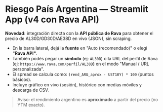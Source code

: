 # Riesgo País Argentina — Streamlit App (v4 con Rava API)

**Novedad:** integración directa con la **API pública de Rava** para obtener el precio de AL30D/GD30D/AE38D en vivo (JSON), sin scraping.
- En la barra lateral, dejá la **fuente** en "Auto (recomendado)" o elegí **"Rava API"**.
- También podés pegar un **símbolo** (ej: `AL30D`) o la URL del perfil de Rava (ej: `https://www.rava.com/perfil/AL30D`) en el modo "Manual / URL personalizada".
- El spread se calcula como: `(rend_ARG_aprox - UST10Y) * 100` (puntos básicos).
- Incluye gráfico en vivo (sesión), histórico con medias móviles y descarga de CSV.

> Aviso: el rendimiento argentino es **aproximado** a partir del precio (no YTM exacto).
